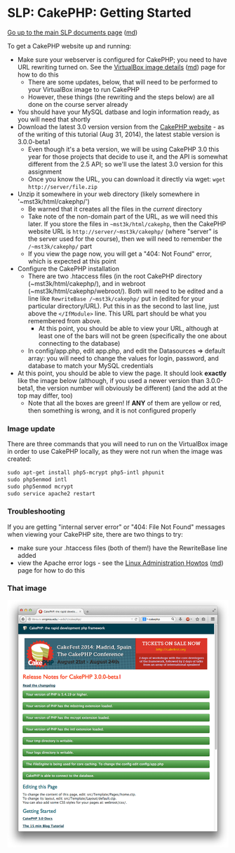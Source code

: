 SLP: CakePHP: Getting Started
=============================

[Go up to the main SLP documents page](index.html) ([md](index.md))

To get a CakePHP website up and running:

- Make sure your webserver is configured for CakePHP; you need to have URL rewriting turned on.  See the [VirtualBox image details](virtualbox-image-details.html) ([md](virtualbox-image-details.md)) page for how to do this
    - There are some updates, below, that will need to be performed to your VirtualBox image to run CakePHP
	- However, these things (the rewriting and the steps below) are all done on the course server already
- You should have your MySQL datbase and login information ready, as you will need that shortly
- Download the latest 3.0 version version from the [CakePHP website](http://cakephp.org/) - as of the writing of this tutorial (Aug 31, 2014), the latest stable version is 3.0.0-beta1
    - Even though it's a beta version, we will be using CakePHP 3.0 this year for those projects that decide to use it, and the API is somewhat different from the 2.5 API; so we'll use the latest 3.0 version for this assignment
	- Once you know the URL, you can download it directly via wget: `wget http://server/file.zip`
- Unzip it somewhere in your web directory (likely somewhere in '~mst3k/html/cakephp/')
    - Be warned that it creates all the files in the *current* directory
    - Take note of the non-domain part of the URL, as we will need this later.  If you store the files in `~mst3k/html/cakephp`, then the CakePHP website URL is `http://server/~mst3k/cakephp/` (where "server" is the server used for the course), then we will need to remember the `/~mst3k/cakephp/` part
    - If you view the page now, you will get a "404: Not Found" error, which is expected at this point
- Configure the CakePHP installation
    - There are two .htaccess files (in the root CakePHP directory (~mst3k/html/cakephp/), and in webroot (~mst3k/html/cakephp/webroot/).  Both will need to be edited and a line like `RewriteBase /~mst3k/cakephp/` put in (edited for your particular directory/URL).  Put this in as the second to last line, just above the `</IfModule>` line.  This URL part should be what you remembered from above.
        - At this point, you should be able to view your URL, although at least one of the bars will not be green (specifically the one about connecting to the database)
    - In config/app.php, edit app.php, and edit the Datasources =&gt; default array: you will need to change the values for login, password, and database to match your MySQL credentials
- At this point, you should be able to view the page.  It should look **exactly** like the image below (although, if you used a newer version than 3.0.0-beta1, the version number will obviously be different) (and the add at the top may differ, too)
  - Note that all the boxes are green!  If **ANY** of them are yellow or red, then something is wrong, and it is not configured properly

### Image update ###

There are three commands that you will need to run on the VirtualBox image in order to use CakePHP locally, as they were not run when the image was created:

```
sudo apt-get install php5-mcrypt php5-intl phpunit
sudo php5enmod intl
sudo php5enmod mcrypt
sudo service apache2 restart
```


### Troubleshooting ###

If you are getting "internal server error" or "404: File Not Found" messages when viewing your CakePHP site, there are two things to try:

- make sure your .htaccess files (both of them!) have the RewriteBase line added
- view the Apache error logs - see the [Linux Administration Howtos](linux-admin-howtos.html) ([md](linux-admin-howtos.md)) page for how to do this

### That image ###

![](images/cakephp-initial.png)
